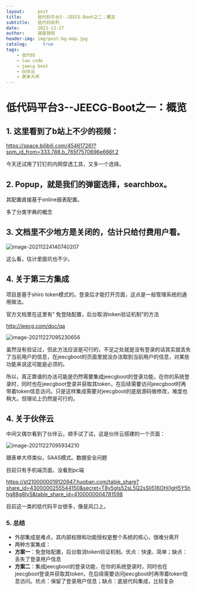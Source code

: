 ```yaml
---
layout:     post
title:      低代码平台3--JEECG-Boot之二：概览
subtitle:   低代码系列
date:       2021-12-27
author:     就是我啦
header-img: img/post-bg-map.jpg
catalog: 	  true
tags:
    - 低代码    
    - low code        
    - jeecg boot       
    - 伙伴云
    - 表单大师
---
```


# 低代码平台3--JEECG-Boot之一：概览



##  1. 这里看到了b站上不少的视频：

https://space.bilibili.com/454617261?spm_id_from=333.788.b_765f7570696e666f.2

今天还试用了钉钉的内网穿透工具，又多一个选择。



##  2. Popup，就是我们的弹窗选择，searchbox。

其配置直接基于online报表配置。

多了分类字典的概念



## 3. 文档里不少地方是关闭的，估计只给付费用户看。

![image-20211224140740207](https://gitee.com/shenyao/sohossl/raw/master/images/image-20211224140740207.png)

这么看，估计里面坑也不少。



## 4. 关于第三方集成

项目是基于shiro token模式的。登录后才能打开页面，这点是一般管理系统的通用做法。

官方文档里在这里有“ 免登陆配置，后台取消token验证机制”的方法

http://jeecg.com/doc/qa

![image-20211227095230656](https://gitee.com/shenyao/sohossl/raw/master/images/image-20211227095230656.png)



虽然没有验证过，但此方法应该是可行的，不足之处就是没有登录的话其实就丢失了当前用户的信息，在jeecgboot的页面里就没办法取到当前用户的信息，对某些功能来说这可能是必须的。

所以，真正靠谱的办法可能是仍然需要集成jeecgboot的登录功能，在你的系统登录时，同时也在jeecgboot登录并获取其token，在后续需要访问jeecgboot时再带着token信息访问。只是这样集成需要对jeecgboot的底层源码做修改，难度也稍大。但理论上仍然是可行的。

## 4. 关于伙伴云

中间又偶尔看到了伙伴云，顺手试了试，这是伙伴云搭建的一个页面：

![image-20211227095934210](https://gitee.com/shenyao/sohossl/raw/master/images/image-20211227095934210.png)

跟表单大师类似，SAAS模式。数据安全问题

目前只有手机端页面，没看到pc端

https://st2100000019120947.huoban.com/table_share?share_id=4300000255544150&secret=T8y5gIs52sL5Q2sSIj516OHi1gH5Y5hhg88g8IyS&table_share_id=4100000004781598

目前这一类的低代码平台很多，像是风口上。



### 5. 总结

- 外部集成是难点，其内部权限和功能授权是整个系统的核心，很难分离开
- 两种方案集成：
- **方案一**：免登陆配置，后台取消token验证机制。优点：快速、简单；缺点：丢失了登录用户信息
- **方案二**：集成jeecgboot的登录功能，在你的系统登录时，同时也在jeecgboot登录并获取其token，在后续需要访问jeecgboot时再带着token信息访问。优点：保留了登录用户信息；缺点：底层代码集成，比较复杂


